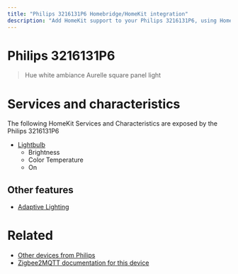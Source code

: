 ```yaml
---
title: "Philips 3216131P6 Homebridge/HomeKit integration"
description: "Add HomeKit support to your Philips 3216131P6, using Homebridge, Zigbee2MQTT and homebridge-z2m."
---
```

<!---
This file has been GENERATED using src/docgen/docgen.ts
DO NOT EDIT THIS FILE MANUALLY!
-->
# Philips 3216131P6
> Hue white ambiance Aurelle square panel light


# Services and characteristics
The following HomeKit Services and Characteristics are exposed by
the Philips 3216131P6

* [Lightbulb](../../light.md)
  * Brightness
  * Color Temperature
  * On

## Other features
* [Adaptive Lighting](../../light.md)

# Related
* [Other devices from Philips](../index.md#philips)
* [Zigbee2MQTT documentation for this device](https://www.zigbee2mqtt.io/devices/3216131P6.html)